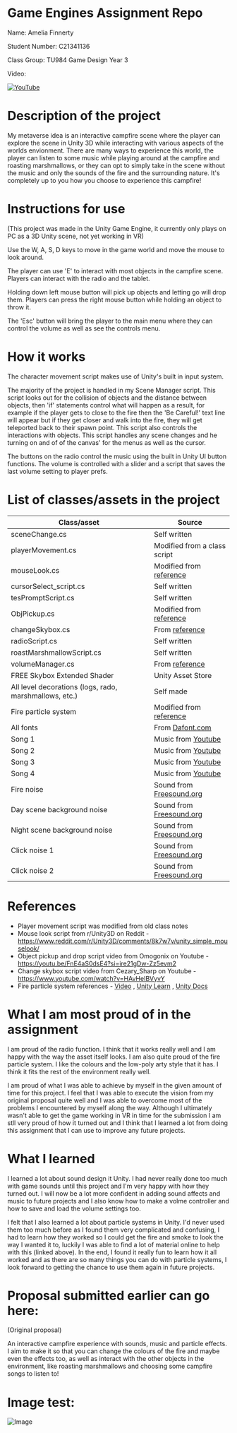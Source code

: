 # Game Engines Assignment Repo

Name: Amelia Finnerty

Student Number: C21341136

Class Group: TU984 Game Design Year 3

Video:

[![YouTube](http://img.youtube.com/vi/ipXY7mvgeto/0.jpg)](https://youtu.be/ipXY7mvgeto)

# Description of the project
My metaverse idea is an interactive campfire scene where the player can explore the scene in Unity 3D while interacting with various aspects of the worlds envionment. There are many ways to experience this world, the player can listen to some music while playing around at the campfire and roasting marshmallows, or they can opt to simply take in the scene without the music and only the sounds of the fire and the surrounding nature. It's completely up to you how you choose to experience this campfire!

# Instructions for use
(This project was made in the Unity Game Engine, it currently only plays on PC as a 3D Unity scene, not yet working in VR)

Use the W, A, S, D keys to move in the game world and move the mouse to look around.

The player can use 'E' to interact with most objects in the campfire scene. Players can interact with the radio and the tablet.

Holding down left mouse button will pick up objects and letting go will drop them. Players can press the right mouse button while holding an object to throw it.

The 'Esc' button will bring the player to the main menu where they can control the volume as well as see the controls menu.

# How it works
The character movement script makes use of Unity's built in input system. 

The majority of the project is handled in my Scene Manager script. This script looks out for the collision of objects and the distance between objects, then 'if' statements control what will happen as a result, for example if the player gets to close to the fire then the 'Be Careful!' text line will appear but if they get closer and walk into the fire, they will get teleported back to their spawn point. This script also controls the interactions with objects. This script handles any scene changes and he turning on and of of the canvas' for the menus as well as the cursor.

The buttons on the radio control the music using the built in Unity UI button functions. The volume is controlled with a slider and a script that saves the last volume setting to player prefs.

# List of classes/assets in the project

| Class/asset | Source |
|-----------|-----------|
| sceneChange.cs | Self written |
| playerMovement.cs | Modified from a class script |
| mouseLook.cs | Modified from [reference](https://www.reddit.com/r/Unity3D/comments/8k7w7v/unity_simple_mouselook/) |
| cursorSelect_script.cs | Self written |
| tesPromptScript.cs | Self written |
| ObjPickup.cs | Modified from [reference](https://youtu.be/FnE4aS0dsE4?si=ire21gDw-Zz5evm2) |
| changeSkybox.cs | From [reference](https://www.youtube.com/watch?v=HAvHeIBVyvY) |
| radioScript.cs | Self written |
| roastMarshmallowScript.cs | Self written |
| volumeManager.cs | From [reference](https://www.youtube.com/watch?v=yWCHaTwVblk) |
| FREE Skybox Extended Shader | Unity Asset Store |
| All level decorations (logs, rado, marshmallows, etc.) | Self made |
| Fire particle system | Modified from [reference](https://youtu.be/PoMl09d1Avc?feature=shared) |
| All fonts | From [Dafont.com](https://www.dafont.com/) |
| Song 1 | Music from [Youtube](https://youtu.be/6wM5GJVwgJo?si=UY8LGB73XAdgbWhY) |
| Song 2 | Music from [Youtube](https://youtu.be/2WXAZhsDPqo?si=GHZM_vFkrG-328vO) |
| Song 3 | Music from [Youtube](https://youtu.be/v6ELNT542-I?si=bI_3q57LGkVLNTQv) |
| Song 4 | Music from [Youtube](https://youtu.be/5PlRX4671o0?si=UCfcTw9VmYVnVfff) |
| Fire noise | Sound from [Freesound.org](https://freesound.org/people/Ambient-X/sounds/660298/) |
| Day scene background noise | Sound from [Freesound.org](https://freesound.org/people/klankbeeld/sounds/524001/) |
| Night scene background noise | Sound from [Freesound.org](https://freesound.org/people/Dokuta_Gerovv/sounds/662095/) |
| Click noise 1 | Sound from [Freesound.org](https://freesound.org/people/brnck/sounds/257357/) |
| Click noise 2 | Sound from [Freesound.org](https://freesound.org/people/aphom000/sounds/687105/) |

# References
* Player movement script was modified from old class notes
* Mouse look script from r/Unity3D on Reddit - https://www.reddit.com/r/Unity3D/comments/8k7w7v/unity_simple_mouselook/
* Object pickup and drop script video from Omogonix on Youtube - https://youtu.be/FnE4aS0dsE4?si=ire21gDw-Zz5evm2
* Change skybox script video from Cezary_Sharp on Youtube - https://www.youtube.com/watch?v=HAvHeIBVyvY
* Fire particle system references - [Video](https://youtu.be/PoMl09d1Avc?feature=shared) , [Unity Learn](https://learn.unity.com/tutorial/introduction-to-particle-systems#) , [Unity Docs](https://docs.unity3d.com/ScriptReference/ParticleSystem.html)

# What I am most proud of in the assignment
I am proud of the radio function. I think that it works really well and I am happy with the way the asset itself looks. I am also quite proud of the fire particle system. I like the colours and the low-poly arty style that it has. I think it fits the rest of the environment really well.

I am proud of what I was able to achieve by myself in the given amount of time for this project. I feel that I was able to execute the vision from my original proposal quite well and I was able to overcome most of the problems I encountered by myself along the way. Although I ultimately wasn't able to get the game working in VR in time for the submission I am stll very proud of how it turned out and I think that I learned a lot from doing this assignment that I can use to improve any future projects.

# What I learned
I learned a lot about sound design it Unity. I had never really done too much with game sounds until this project and I'm very happy with how they turned out. I will now be a lot more confident in adding sound affects and music to future projects and I also know how to make a volme controller and how to save and load the volume settings too.

I felt that I also learned a lot about particle systems in Unity. I'd never used them too much before as I found them very complicated and confusing, I had to learn how they worked so I could get the fire and smoke to look the way I wanted it to, luckily I was able to find a lot of material online to help with this (linked above). In the end, I found it really fun to learn how it all worked and as there are so many things you can do with particle systems, I look forward to getting the chance to use them again in future projects.

# Proposal submitted earlier can go here:
(Original proposal)

An interactive campfire experience with sounds, music and particle effects. I aim to make it so that you can change the colours of the fire and maybe even the effects too, as well as interact with the other objects in the environment, like roasting marshmallows and choosing some campfire songs to listen to!

# Image test:
![Image](https://images.app.goo.gl/dvKDDGE9TUTFbiQw5)
